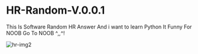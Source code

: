 # HR-Random-V.0.0.1
This Is Software Random HR Answer And i want to learn Python 
It Funny For NOOB Go To NOOB ^_,,_^!



![hr-img2](https://user-images.githubusercontent.com/42794287/51675936-bb417580-2007-11e9-8cb9-a6dd02c80e18.png)
